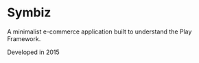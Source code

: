 # Symbiz
A minimalist e-commerce application built to understand the Play Framework.

Developed in 2015
